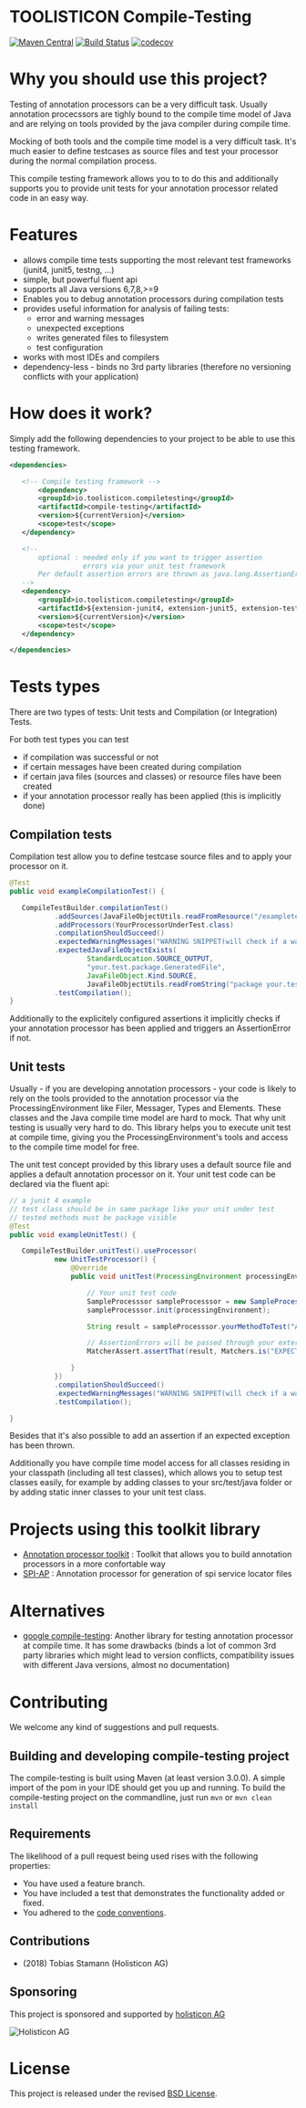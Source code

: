 # TOOLISTICON Compile-Testing

[![Maven Central](https://maven-badges.herokuapp.com/maven-central/io.toolisticon.compiletesting/compiletesting/badge.svg)](https://maven-badges.herokuapp.com/maven-central/io.toolisticon.compiletesting/compiletesting)
[![Build Status](https://api.travis-ci.org/toolisticon/compile-testing.svg)](https://travis-ci.org/toolisticon/compile-testing)
[![codecov](https://codecov.io/gh/toolisticon/compile-testing/branch/master/graph/badge.svg)](https://codecov.io/gh/toolisticon/compile-testing)

# Why you should use this project?
Testing of annotation processors can be a very difficult task.
Usually annotation procecssors are tighly bound to the compile time model of Java and are relying on tools provided by the java compiler during compile time.

Mocking of both tools and the compile time model is a very difficult task.
It's much easier to define testcases as source files and test your processor during the normal compilation process.

This compile testing framework allows you to to do this and additionally supports you to provide unit tests for your annotation processor related code in an easy way.

# Features

- allows compile time tests supporting the most relevant test frameworks (junit4, junit5, testng, ...)
- simple, but powerful fluent api
- supports all Java versions 6,7,8,>=9
- Enables you to debug annotation processors during compilation tests
- provides useful information for analysis of failing tests:
   - error and warning messages
   - unexpected exceptions
   - writes generated files to filesystem
   - test configuration
- works with most IDEs and compilers
- dependency-less - binds no 3rd party libraries (therefore no versioning conflicts with your application)

# How does it work?
Simply add the following dependencies to your project to be able to use this testing framework.

```xml
<dependencies>

   <!-- Compile testing framework -->
       <dependency>
       <groupId>io.toolisticon.compiletesting</groupId>
       <artifactId>compile-testing</artifactId>
       <version>${currentVersion}</version>
       <scope>test</scope>
   </dependency>

   <!-- 
       optional : needed only if you want to trigger assertion 
                  errors via your unit test framework 
       Per default assertion errors are thrown as java.lang.AssertionError 
   -->
   <dependency>
       <groupId>io.toolisticon.compiletesting</groupId>
       <artifactId>${extension-junit4, extension-junit5, extension-testng}</artifactId>
       <version>${currentVersion}</version>
       <scope>test</scope>
   </dependency>

</dependencies>
```
     
# Tests types

There are two types of tests: Unit tests and Compilation (or Integration) Tests.

For both test types you can test

- if compilation was successful or not
- if certain messages have been created during compilation
- if certain java files (sources and classes) or resource files have been created
- if your annotation processor really has been applied (this is implicitly done)

## Compilation tests

Compilation test allow you to define testcase source files and to apply your processor on it.

```java
@Test
public void exampleCompilationTest() {

   CompileTestBuilder.compilationTest()
           .addSources(JavaFileObjectUtils.readFromResource("/exampletestcase/Testcase1.java"))
           .addProcessors(YourProcessorUnderTest.class)
           .compilationShouldSucceed()
           .expectedWarningMessages("WARNING SNIPPET(will check if a warning exists that contains passed string)")
           .expectedJavaFileObjectExists(
                   StandardLocation.SOURCE_OUTPUT,
                   "your.test.package.GeneratedFile", 
                   JavaFileObject.Kind.SOURCE, 
                   JavaFileObjectUtils.readFromString("package your.test.package;\npublic class GeneratedFile{}"))
           .testCompilation();
}
```

Additionally to the explicitely configured assertions it implicitly checks if your annotation processor has been applied and triggers an AssertionError if not.



## Unit tests

Usually - if you are developing annotation processors - your code is likely to rely on the tools provided to the annotation processor via the ProcessingEnvironment like Filer, Messager, Types and Elements.
These classes and the Java compile time model are hard to mock. That why unit testing is usually very hard to do.
This library helps you to execute unit test at compile time, giving you the ProcessingEnvironment's tools and access to the compile time model for free.

The unit test concept provided by this library uses a default source file and applies a default annotation processor on it. 
Your unit test code can be declared via the fluent api:

```java
// a junit 4 example 
// test class should be in same package like your unit under test
// tested methods must be package visible
@Test
public void exampleUnitTest() {

   CompileTestBuilder.unitTest().useProcessor(
           new UnitTestProcessor() {
               @Override
               public void unitTest(ProcessingEnvironment processingEnvironment, TypeElement typeElement) {

                   // Your unit test code
                   SampleProcesssor sampleProcesssor = new SampleProcesssor();
                   sampleProcesssor.init(processingEnvironment);

                   String result = sampleProcesssor.yourMethodToTest("ABC");

                   // AssertionErrors will be passed through your external unit test function
                   MatcherAssert.assertThat(result, Matchers.is("EXPECTED RESULT"));

               }
           })
           .compilationShouldSucceed()
           .expectedWarningMessages("WARNING SNIPPET(will check if a warning exists that contains passed string)")
           .testCompilation();

}
```
 
Besides that it's also possible to add an assertion if an expected exception has been thrown.

Additionally you have compile time model access for all classes residing in your classpath (including all test classes), which allows you to setup test classes easily, for example by adding classes to your src/test/java folder or by adding static inner classes to your unit test class.
 
 
 
# Projects using this toolkit library

- [Annotation processor toolkit](https://github.com/toolisticon/annotation-processor-toolkit) : Toolkit that allows you to build annotation processors in a more confortable way
- [SPI-AP](https://github.com/toolisticon/SPI-Annotation-Processor) : Annotation processor for generation of spi service locator files

# Alternatives

- [google compile-testing](https://github.com/google/compile-testing): Another library for testing annotation processor at compile time. It has some drawbacks (binds a lot of common 3rd party libraries which might lead to version conflicts, compatibility issues with different Java versions, almost no documentation) 

# Contributing

We welcome any kind of suggestions and pull requests.

## Building and developing compile-testing project

The compile-testing is built using Maven (at least version 3.0.0).
A simple import of the pom in your IDE should get you up and running. To build the compile-testing project on the commandline, just run `mvn` or `mvn clean install`

## Requirements

The likelihood of a pull request being used rises with the following properties:

- You have used a feature branch.
- You have included a test that demonstrates the functionality added or fixed.
- You adhered to the [code conventions](http://www.oracle.com/technetwork/java/javase/documentation/codeconvtoc-136057.html).

## Contributions

- (2018) Tobias Stamann (Holisticon AG)

## Sponsoring

This project is sponsored and supported by [holisticon AG](http://www.holisticon.de/)

![Holisticon AG](https://raw.githubusercontent.com/toolisticon/toolisticon.github.io/master/holisticon-logo.png)

# License

This project is released under the revised [BSD License](LICENSE).

